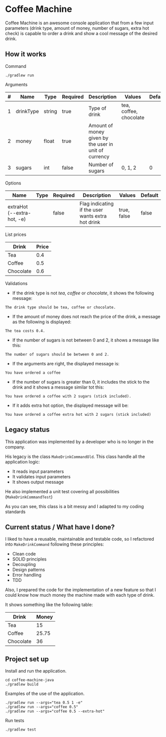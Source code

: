 # Coffee Machine

Coffee Machine is an awesome console application that from a few input parameters (drink type, amount of money, number of sugars, extra hot check) is capable to order a drink and show a cool message of the desired drink.

## How it works

Command
```
./gradlew run
```

Arguments

|#|Name|Type|Required|Description|Values|Default|
|---|---|---|---|---|---|---|
|1|drinkType|string|true|Type of drink|tea, coffee, chocolate|
|2|money|float|true|Amount of money given by the user in unit of currency||
|3|sugars|int|false|Number of sugars|0, 1, 2|0|

Options

|Name|Type|Required|Description|Values|Default|
|---|---|---|---|---|---|
|extraHot (--extra-hot, -e)| |false|Flag indicating if the user wants extra hot drink|true, false|false|

List prices

|Drink|Price|
|---|---|
|Tea|0.4|
|Coffee|0.5|
|Chocolate|0.6|

Validations
* If the drink type is not *tea*, *coffee* or *chocolate*, it shows the following message:
```
The drink type should be tea, coffee or chocolate.
```
* If the amount of money does not reach the price of the drink, a message as the following is displayed:
```
The tea costs 0.4.
```
* If the number of sugars is not between 0 and 2, it shows a message like this:
```
The number of sugars should be between 0 and 2.
```
* If the arguments are right, the displayed message is:
```
You have ordered a coffee
```
* If the number of sugars is greater than 0, it includes the stick to the drink and it shows a message similar tot this:
```
You have ordered a coffee with 2 sugars (stick included).
```
* If it adds extra hot option, the displayed message will be:
```
You have ordered a coffee extra hot with 2 sugars (stick included)    
```

## Legacy status

This application was implemented by a developer who is no longer in the company.

His legacy is the class `MakeDrinkCommandOld`. This class handle all the application logic:
* It reads input parameters
* It validates input parameters
* It shows output message

He also implemented a unit test covering all possibilities (`MakeDrinkCommandTest`)

As you can see, this class is a bit messy and I adapted to my coding standards

## Current status / What have I done?

I liked to have a reusable, maintainable and testable code, so I refactored
into `MakeDrinkCommand` following these principles:

* Clean code
* SOLID principles
* Decoupling
* Design patterns
* Error handling
* TDD

Also, I prepared the code for the implementation of a new feature
so that I could know how much money the machine made with each type of drink.

It shows something like the following table:

|Drink|Money|
|---|---|
|Tea|15|
|Coffee|25.75|
|Chocolate|36|

## Project set up

Install and run the application.
```
cd coffee-machine-java
./gradlew build
```

Examples of the use of the application.
```
./gradlew run --args="tea 0.5 1 -e"
./gradlew run --args="coffee 0.5"
./gradlew run --args="coffee 0.5 --extra-hot"
```

Run tests
```
./gradlew test
```
